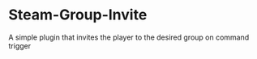 # Steam-Group-Invite
A simple plugin that invites the player to the desired group on command trigger
